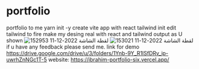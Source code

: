 # portfolio
portfolio to me 
  yarn init -y
  create vite app with react
  tailwind init
  edit tailwind to fire
  make my desing real with react and tailwind
  output as U shown 
  ![لقطة الشاشة 2022-12-11 152953](https://user-images.githubusercontent.com/90216431/206906541-8b3b680a-4605-42b8-b0ee-c7c33af3f03c.png)
![لقطة الشاشة 2022-12-11 153021](https://user-images.githubusercontent.com/90216431/206906543-5f424bef-d6f3-4e68-a875-3d9af6ce39d4.png)
if u have any feedback please send me.
link for demo 
https://drive.google.com/drive/u/3/folders/1Ynb-9Y_R1lSfDRv_ip-uwrhZnNGc1T-5
website: https://ibrahim-portfolio-six.vercel.app/
